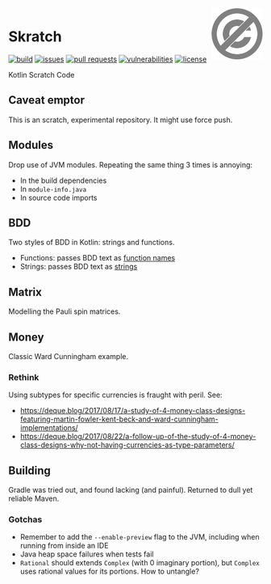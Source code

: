 <a href="./LICENSE.md">
<img src="./images/public-domain.svg" alt="Public Domain"
align="right" width="20%" height="auto"/>
</a>

# Skratch

[![build](https://github.com/binkley/skratch/workflows/build/badge.svg)](https://github.com/binkley/skratch/actions)
[![issues](https://img.shields.io/github/issues/binkley/skratch.svg)](https://github.com/binkley/skratch/issues/)
[![pull requests](https://img.shields.io/github/issues-pr/binkley/skratch.svg)](https://github.com/binkley/skratch/pulls)
[![vulnerabilities](https://snyk.io/test/github/binkley/skratch/badge.svg)](https://snyk.io/test/github/binkley/skratch)
[![license](https://img.shields.io/badge/license-Public%20Domain-blue.svg)](http://unlicense.org/)

Kotlin Scratch Code

## Caveat emptor

This is an scratch, experimental repository.  It might use force push.

## Modules

Drop use of JVM modules. Repeating the same thing 3 times is annoying:

- In the build dependencies
- In `module-info.java`
- In source code imports

## BDD

Two styles of BDD in Kotlin: strings and functions.

- Functions: passes BDD text
  as [function names](./src/main/kotlin/hm/binkley/labs/skratch/bdd/funcs)
- Strings: passes BDD text
  as [strings](./src/main/kotlin/hm/binkley/labs/skratch/bdd/strings)

## Matrix

Modelling the Pauli spin matrices.

## Money

Classic Ward Cunningham example.

### Rethink

Using subtypes for specific currencies is fraught with peril. See:

- https://deque.blog/2017/08/17/a-study-of-4-money-class-designs-featuring-martin-fowler-kent-beck-and-ward-cunningham-implementations/
- https://deque.blog/2017/08/22/a-follow-up-of-the-study-of-4-money-class-designs-why-not-having-currencies-as-type-parameters/

## Building

Gradle was tried out, and found lacking (and painful). Returned to dull yet
reliable Maven.

### Gotchas

* Remember to add the `--enable-preview` flag to the JVM, including when
  running from inside an IDE
* Java heap space failures when tests fail
* `Rational` should extends `Complex` (with 0 imaginary portion), but
  `Complex` uses rational values for its portions. How to untangle?
